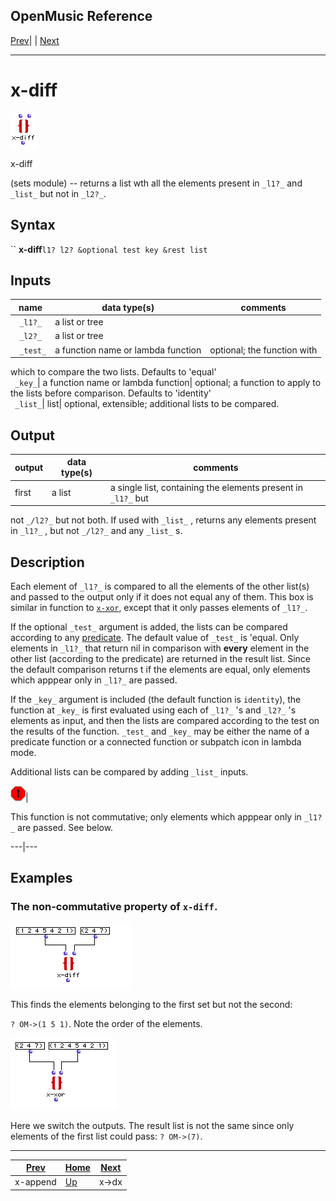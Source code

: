 OpenMusic Reference  
---  
[Prev](x-append)| | [Next](x-dx)  
  
* * *

# x-diff

![](figures/functions/sets/x-diff.png)

  
  
x-diff  
  
(sets module) \-- returns a list wth all the elements present in `_l1?_` and
`_list_` but not in `_l2?_`.  

## Syntax

`` **x-diff**` l1? l2? &optional test key &rest list `

## Inputs

name| data type(s)| comments  
---|---|---  
` _l1?_`|  a list or tree|  
` _l2?_`|  a list or tree|  
` _test_`|  a function name or lambda function| optional; the function with
which to compare the two lists. Defaults to 'equal'  
` _key_`|  a function name or lambda function| optional; a function to apply
to the lists before comparison. Defaults to 'identity'  
` _list_`|  list| optional, extensible; additional lists to be compared.  
  
## Output

output| data type(s)| comments  
---|---|---  
first| a list| a single list, containing the elements present in `_l1?_` but
not `_/l2?_` but not both. If used with `_list_` , returns any elements
present in `_l1?_` , but not `_/l2?_` and any `_list_` s.  
  
## Description

Each element of `_l1?_` is compared to all the elements of the other list(s)
and passed to the output only if it does not equal any of them. This box is
similar in function to [`x-xor`](x-diff), except that it only passes
elements of `_l1?_`.

If the optional `_test_` argument is added, the lists can be compared
according to any [predicate](glossary#PREDICATE). The default value of
`_test_` is 'equal. Only elements in `_l1?_` that return nil in comparison
with **every** element in the other list (according to the predicate) are
returned in the result list. Since the default comparison returns t if the
elements are equal, only elements which apppear only in `_l1?_` are passed.

If the `_key_` argument is included (the default function is `identity`), the
function at `_key_` is first evaluated using each of `_l1?_` 's and `_l2?_` 's
elements as input, and then the lists are compared according to the test on
the results of the function. `_test_` and `_key_` may be either the name of a
predicate function or a connected function or subpatch icon in lambda mode.

Additional lists can be compared by adding `_list_` inputs.

![Warning](figures/images/warning.gif)|

This function is not commutative; only elements which apppear only in `_l1?_`
are passed. See below.  
  
---|---  
  
## Examples

### The non-commutative property of `x-diff`.

![](figures/functions/sets/x-diffEX1.png)

This finds the elements belonging to the first set but not the second:

`? OM->(1 5 1)`. Note the order of the elements.

![](figures/functions/sets/x-xorEX2.png)

Here we switch the outputs. The result list is not the same since only
elements of the first list could pass: `? OM->(7)`.

* * *

[Prev](x-append)| [Home](index)| [Next](x-dx)  
---|---|---  
x-append| [Up](funcref.main)| x->dx

